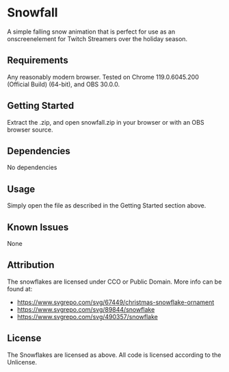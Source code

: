 # Snowfall

A simple falling snow animation that is perfect for use as an onscreenelement for Twitch Streamers over the holiday season.

## Requirements

Any reasonably modern browser. Tested on Chrome 119.0.6045.200 (Official Build) (64-bit), and OBS 30.0.0.

## Getting Started

Extract the .zip, and open snowfall.zip in your browser or with an OBS browser source.

## Dependencies

No dependencies

## Usage

Simply open the file as described in the Getting Started section above.

## Known Issues

None

## Attribution

The snowflakes are licensed under CCO or Public Domain. More info can be found at:
- https://www.svgrepo.com/svg/67449/christmas-snowflake-ornament
- https://www.svgrepo.com/svg/89844/snowflake
- https://www.svgrepo.com/svg/490357/snowflake

## License

The Snowflakes are licensed as above. All code is licensed according to the Unlicense.
